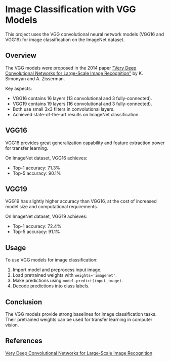 # Image Classification with VGG Models

This project uses the VGG convolutional neural network models (VGG16 and VGG19) for image classification on the ImageNet dataset.

## Overview

The VGG models were proposed in the 2014 paper ["Very Deep Convolutional Networks for Large-Scale Image Recognition"](https://arxiv.org/abs/1409.1556) by K. Simonyan and A. Zisserman.

Key aspects:

- VGG16 contains 16 layers (13 convolutional and 3 fully-connected).
- VGG19 contains 19 layers (16 convolutional and 3 fully-connected).
- Both use small 3x3 filters in convolutional layers.
- Achieved state-of-the-art results on ImageNet classification.

## VGG16

VGG16 provides great generalization capability and feature extraction power for transfer learning.

On ImageNet dataset, VGG16 achieves:

- Top-1 accuracy: 71.3%
- Top-5 accuracy: 90.1%

## VGG19

VGG19 has slightly higher accuracy than VGG16, at the cost of increased model size and computational requirements.

On ImageNet dataset, VGG19 achieves:

- Top-1 accuracy: 72.4%
- Top-5 accuracy: 91.1%

## Usage

To use VGG models for image classification:

1. Import model and preprocess input image.
2. Load pretrained weights with `weights='imagenet'`.
3. Make predictions using `model.predict(input_image)`.
4. Decode predictions into class labels.

## Conclusion

The VGG models provide strong baselines for image classification tasks. Their pretrained weights can be used for transfer learning in computer vision.

## References

[Very Deep Convolutional Networks for Large-Scale Image Recognition](https://arxiv.org/abs/1409.1556)
